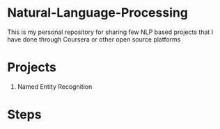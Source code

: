 # Natural-Language-Processing
This is my personal repository for sharing few NLP based projects that I have done through Coursera or other open source platforms

# Projects
1. Named Entity Recognition 

# Steps
